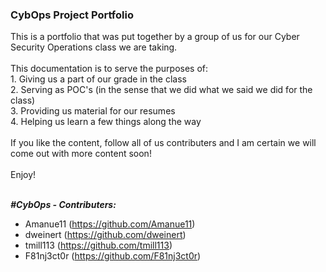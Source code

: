 <h3> CybOps Project Portfolio </h3>
This is a portfolio that was put together by a group of us for our Cyber Security Operations class we are taking. <br>
<br>
This documentation is to serve the purposes of: <br>
1.  Giving us a part of our grade in the class <br>
2.  Serving as POC's (in the sense that we did what we said we did for the class) <br>
3.  Providing us material for our resumes  <br>
4.  Helping us learn a few things along the way <br>
<br>
If you like the content, follow all of us contributers and I am certain we will come out with more content soon! <br>
<br>
Enjoy! <br>
<br>

***#CybOps - Contributers:***<br> 
- Amanue11 (https://github.com/Amanue11) <br> 
- dweinert (https://github.com/dweinert) <br> 
- tmill113 (https://github.com/tmill113) <br> 
- F81nj3ct0r (https://github.com/F81nj3ct0r) <br>
